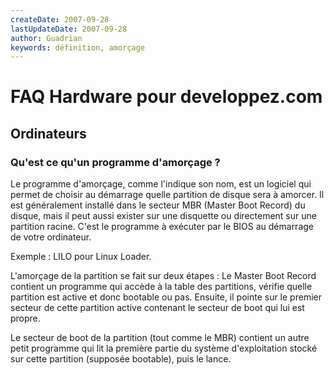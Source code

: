 ```yaml
---
createDate: 2007-09-28
lastUpdateDate: 2007-09-28
author: Guadrian
keywords: définition, amorçage
---
```


# FAQ Hardware pour developpez.com

## Ordinateurs

### Qu'est ce qu'un programme d'amorçage ?

Le programme d'amorçage, comme l'indique son nom, est un logiciel qui permet de choisir au démarrage quelle partition de disque sera à amorcer. Il est généralement installé dans le secteur MBR (Master Boot Record) du disque, mais il peut aussi exister sur une disquette ou directement sur une partition racine. C'est le programme à exécuter par le BIOS au démarrage de votre ordinateur.

Exemple : LILO pour Linux Loader.

L'amorçage de la partition se fait sur deux étapes : Le Master Boot Record contient un programme qui accède à la table des partitions, vérifie quelle partition est active et donc bootable ou pas. Ensuite, il pointe sur le premier secteur de cette partition active contenant le secteur de boot qui lui est propre.

Le secteur de boot de la partition (tout comme le MBR) contient un autre petit programme qui lit la première partie du système d'exploitation stocké sur cette partition (supposée bootable), puis le lance.